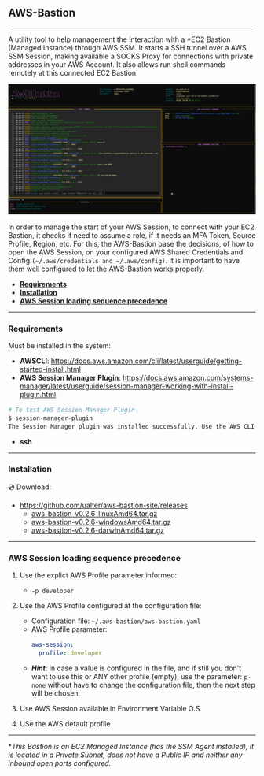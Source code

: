 ## **AWS-Bastion**
---
A utility tool to help management the interaction with a *EC2 Bastion (Managed Instance) through AWS SSM. It starts a SSH tunnel over a AWS SSM Session, making available a SOCKS Proxy for connections with private addresses in your AWS Account. It also allows run shell commands remotely at this connected EC2 Bastion.

![AWS Bastion](./docs/screenshot_1.png)

In order to manage the start of your AWS Session, to connect with your EC2 Bastion, it checks if need to assume a role, if it needs an MFA Token, Source Profile, Region, etc. For this, the AWS-Bastion base the decisions, of how to open the AWS Session, on your configured AWS Shared Credentials and Config ```(~/.aws/credentials and ~/.aws/config)```. It is important to have them well configured to let the AWS-Bastion works properly. 


  - [**Requirements**](#requirements)
  - [**Installation**](#installation)
  - [**AWS Session loading sequence precedence**](#aws-session-loading-sequence-precedence)

--- 

### **Requirements**
Must be installed in the system:
- **AWSCLI**: https://docs.aws.amazon.com/cli/latest/userguide/getting-started-install.html
- **AWS Session Manager Plugin**: https://docs.aws.amazon.com/systems-manager/latest/userguide/session-manager-working-with-install-plugin.html
```bash
# To test AWS Session-Manager-Plugin
$ session-manager-plugin
The Session Manager plugin was installed successfully. Use the AWS CLI to start a session.
```
- **ssh** 

---

### **Installation**

:cd: Download:
- https://github.com/ualter/aws-bastion-site/releases
  - [aws-bastion-v0.2.6-linuxAmd64.tar.gz](https://github.com/ualter/aws-bastion-site/releases/download/v0.2.6/aws-bastion-v0.2.6-linuxAmd64.tar.gz)
  - [aws-bastion-v0.2.6-windowsAmd64.tar.gz](https://github.com/ualter/aws-bastion-site/releases/download/v0.2.6/aws-bastion-v0.2.6-windowsAmd64.tar.gz)
  - [aws-bastion-v0.2.6-darwinAmd64.tar.gz](https://github.com/ualter/aws-bastion-site/releases/download/v0.2.6/aws-bastion-v0.2.6-darwinAmd64.tar.gz)

---

### **AWS Session loading sequence precedence**
1. Use the explict AWS Profile parameter informed: 
   - `-p developer`
2. Use the AWS Profile configured at the configuration file:
   - Configuration file: `~/.aws-bastion/aws-bastion.yaml`
   - AWS Profile parameter:
     ```yml
     aws-session:
       profile: developer
     ```
    - ***Hint***: in case a value is configured in the file, and if still you don't want to use this or ANY other profile (empty), use the parameter: `p- none` without have to change the configuration file, then the next step will be chosen.
  
3. Use AWS Session available in Environment Variable O.S.
   
4. USe the AWS default profile

---

**This Bastion is an EC2 Managed Instance (has the SSM Agent installed), it is located in a Private Subnet, does not have a Public IP and neither any inbound open ports configured.*
